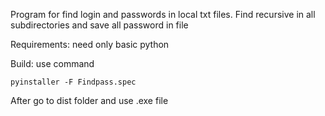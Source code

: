 Program for find login and passwords in local txt files.
Find recursive in all subdirectories and save all password in file 

Requirements:
need only basic python 

Build: 
use command 
```
pyinstaller -F Findpass.spec
```
After go to dist folder and use .exe file 

